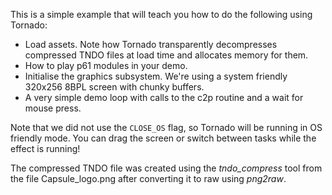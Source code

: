 This is a simple example that will teach you how to do the following using Tornado:

* Load assets. Note how Tornado transparently decompresses compressed TNDO files at load time and allocates memory for them.
* How to play p61 modules in your demo.
* Initialise the graphics subsystem. We're using a system friendly 320x256 8BPL screen with chunky buffers. 
* A very simple demo loop with calls to the c2p routine and a wait for mouse press.

Note that we did not use the ```CLOSE_OS``` flag, so Tornado will be running in OS friendly mode. You can drag the screen or switch between tasks while the effect is running!

The compressed TNDO file was created using the *tndo_compress* tool from the file Capsule_logo.png after converting it to raw using *png2raw*.